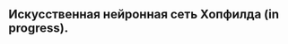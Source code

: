 Искусственная нейронная сеть Хопфилда (in progress).
----------------------------------------------------